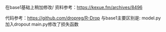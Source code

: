 在base1基础上稍加修改/
资料参考：https://kexue.fm/archives/8496

代码参考：https://github.com/dropreg/R-Drop
与base1主要区别是:
model.py加入dropout
main.py修改了损失函数
